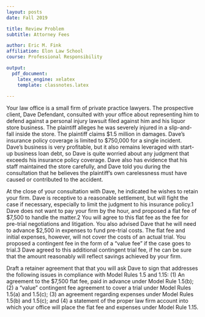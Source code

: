 ```yaml
---
layout: posts
date: Fall 2019

title: Review Problem
subtitle: Attorney Fees

author: Eric M. Fink
affiliation: Elon Law School 
course: Professional Responsibility

output: 
  pdf_document:
    latex_engine: xelatex
    template: classnotes.latex
    
---
```


Your law office is a small firm of private practice lawyers. The prospective client, Dave Defendant, consulted with your office about representing him to defend against a personal injury lawsuit filed against him and his liquor store business. The plaintiff alleges he was severely injured in a slip-and-fall inside the store. The plaintiff claims $1.5 million in damages. Dave’s insurance policy coverage is limited to $750,000 for a single incident. Dave’s business is very profitable, but it also remains leveraged with start-up business loan debt, so Dave is quite worried about any judgment that exceeds his insurance policy coverage. Dave also has evidence that his staff maintained the store carefully, and Dave told you during the consultation that he believes the plaintiff’s own carelessness must have caused or contributed to the accident.

At the close of your consultation with Dave, he indicated he wishes to retain your firm. Dave is receptive to a reasonable settlement, but will fight the case if necessary, especially to limit the judgment to his insurance policy.1 Dave does not want to pay your firm by the hour, and proposed a flat fee of $7,500 to handle the matter.2 You will agree to this flat fee as the fee for pre-trial negotiations and litigation. You also advised Dave that he will need to advance $2,500 in expenses to fund pre-trial costs. The flat fee and initial expenses, however, will not cover the costs of an actual trial. You proposed a contingent fee in the form of a “value fee” if the case goes to trial.3 Dave agreed to this additional contingent trial fee, if he can be sure that the amount reasonably will reflect savings achieved by your firm.

Draft a retainer agreement that that you will ask Dave to sign that addresses the following issues in compliance with Model Rules 1.5 and 1.15: (1) An agreement to the $7,500 flat fee, paid in advance under Model Rule 1.5(b); (2) a “value” contingent fee agreement to cover a trial under Model Rules 1.5(a) and 1.5(c); (3) an agreement regarding expenses under Model Rules 1.5(b) and 1.5(c); and (4) a statement of the proper law firm account into which your office will place the flat fee and expenses under Model Rule 1.15.

